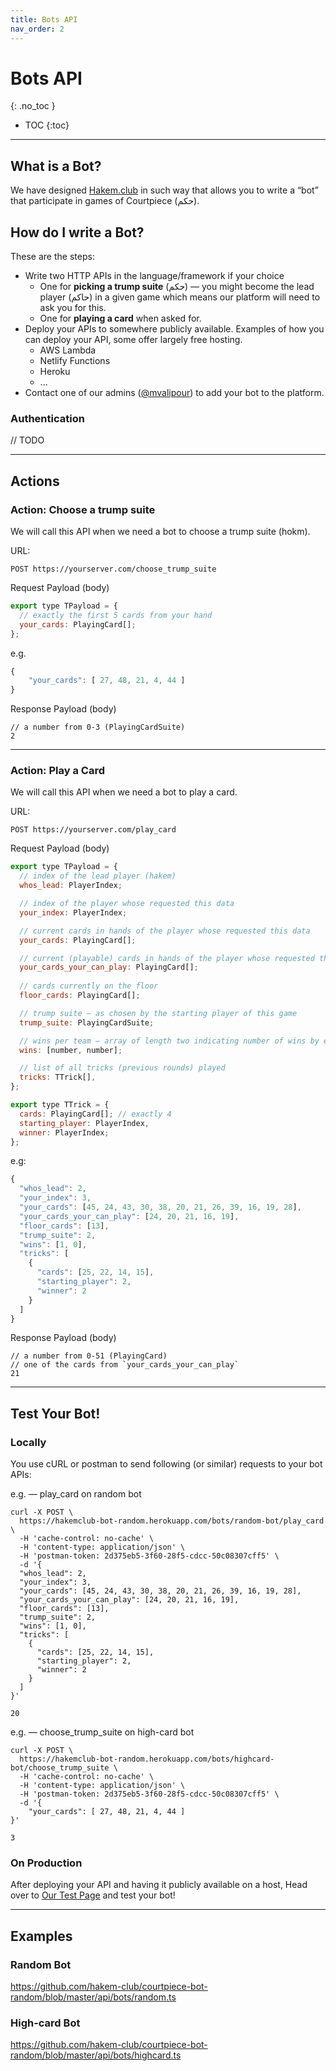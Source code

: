 ```yaml
---
title: Bots API
nav_order: 2
---
```


# Bots API
{: .no_toc }

- TOC
{:toc}

--- 

## What is a Bot?

We have designed [Hakem.club](http://hakem.club/) in such way that allows you to write a “bot” that participate in games of Courtpiece (حکم).


## How do I write a Bot?

These are the steps:

* Write two HTTP APIs in the language/framework if your choice
    * One for **picking a trump suite** (حکم) — you might become the lead player (حاکم) in a given game which means our platform will need to ask you for this.
    * One for **playing a card** when asked for.
* Deploy your APIs to somewhere publicly available. Examples of how you can deploy your API, some offer largely free hosting.
    * AWS Lambda
    * Netlify Functions
    * Heroku
    * ...
* Contact one of our admins ([@mvalipour](https://twitter.com/mvalipour)) to add your bot to the platform.


### Authentication

// TODO


* * *

## Actions

### Action: Choose a trump suite

We will call this API when we need a bot to choose a trump suite (hokm).

URL:

```
POST https://yourserver.com/choose_trump_suite
```

Request Payload (body) 

```js
export type TPayload = {
  // exactly the first 5 cards from your hand
  your_cards: PlayingCard[];
};
```

e.g.

```js
{ 
    "your_cards": [ 27, 48, 21, 4, 44 ]
}
```

Response Payload (body) 

```
// a number from 0-3 (PlayingCardSuite)
2
```

* * *

### Action: Play a Card

We will call this API when we need a bot to play a card.

URL:

```
POST https://yourserver.com/play_card
```

Request Payload (body) 

```js
export type TPayload = {
  // index of the lead player (hakem)
  whos_lead: PlayerIndex;

  // index of the player whose requested this data
  your_index: PlayerIndex;

  // current cards in hands of the player whose requested this data
  your_cards: PlayingCard[];

  // current (playable) cards in hands of the player whose requested this data
  your_cards_your_can_play: PlayingCard[];
  
  // cards currently on the floor
  floor_cards: PlayingCard[];

  // trump suite — as chosen by the starting player of this game
  trump_suite: PlayingCardSuite;

  // wins per team — array of length two indicating number of wins by each team
  wins: [number, number];

  // list of all tricks (previous rounds) played
  tricks: TTrick[],
};

export type TTrick = {
  cards: PlayingCard[]; // exactly 4
  starting_player: PlayerIndex,
  winner: PlayerIndex;
};
```

e.g:

```js
{
  "whos_lead": 2,
  "your_index": 3,
  "your_cards": [45, 24, 43, 30, 38, 20, 21, 26, 39, 16, 19, 28],
  "your_cards_your_can_play": [24, 20, 21, 16, 19],
  "floor_cards": [13],
  "trump_suite": 2,
  "wins": [1, 0],
  "tricks": [
    {
      "cards": [25, 22, 14, 15],
      "starting_player": 2,
      "winner": 2
    }
  ]
}
```

Response Payload (body) 

```
// a number from 0-51 (PlayingCard)
// one of the cards from `your_cards_your_can_play`
21
```

* * *

## Test Your Bot!

### Locally

You use cURL or postman to send following (or similar) requests to your bot APIs:

e.g. — play_card on random bot

```
curl -X POST \
  https://hakemclub-bot-random.herokuapp.com/bots/random-bot/play_card \
  -H 'cache-control: no-cache' \
  -H 'content-type: application/json' \
  -H 'postman-token: 2d375eb5-3f60-28f5-cdcc-50c08307cff5' \
  -d '{
  "whos_lead": 2,
  "your_index": 3,
  "your_cards": [45, 24, 43, 30, 38, 20, 21, 26, 39, 16, 19, 28],
  "your_cards_your_can_play": [24, 20, 21, 16, 19],
  "floor_cards": [13],
  "trump_suite": 2,
  "wins": [1, 0],
  "tricks": [
    {
      "cards": [25, 22, 14, 15],
      "starting_player": 2,
      "winner": 2
    }
  ]
}'
```

```
20
```


e.g. — choose_trump_suite on high-card bot

```
curl -X POST \
  https://hakemclub-bot-random.herokuapp.com/bots/highcard-bot/choose_trump_suite \
  -H 'cache-control: no-cache' \
  -H 'content-type: application/json' \
  -H 'postman-token: 2d375eb5-3f60-28f5-cdcc-50c08307cff5' \
  -d '{ 
    "your_cards": [ 27, 48, 21, 4, 44 ]
}'
```

```
3
```

### On Production

After deploying your API and having it publicly available on a host, Head over to [Our Test Page](https://www.hakem.club/test-bot) and test your bot!


* * * 

## Examples

### Random Bot

https://github.com/hakem-club/courtpiece-bot-random/blob/master/api/bots/random.ts

### High-card Bot

https://github.com/hakem-club/courtpiece-bot-random/blob/master/api/bots/highcard.ts




